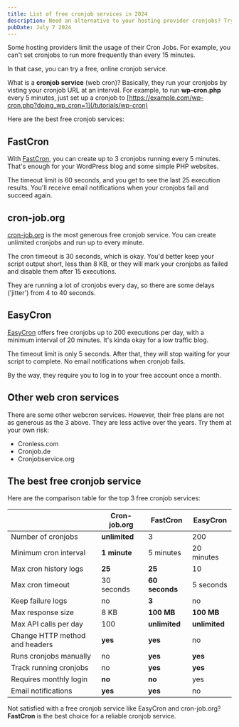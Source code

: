 ```yaml
---
title: List of free cronjob services in 2024
description: Need an alternative to your hosting provider cronjobs? Try one of these free online cronjob services!
pubDate: July 7 2024
---
```


Some hosting providers limit the usage of their Cron Jobs.
For example, you can't set cronjobs to run more frequently than every 15 minutes.

In that case, you can try a free, online cronjob service.

What is a **cronjob service** (web cron)?
Basically, they run your cronjobs by visting your cronjob URL at an interval.
For example, to run **wp-cron.php** every 5 minutes,
just set up a cronjob to [https://example.com/wp-cron.php?doing_wp_cron=1](/tutorials/wp-cron)

Here are the best free cronjob services:

## FastCron

With [FastCron](/), you can create up to 3 cronjobs running every 5 minutes.
That's enough for your WordPress blog and some simple PHP websites.

The timeout limit is 60 seconds, and you get to see the last 25 execution results.
You'll receive email notifications when your cronjobs fail and succeed again.

## cron-job.org

[cron-job.org](/cron-job-org-alternative) is the most generous free cronjob service.
You can create unlimited cronjobs and run up to every minute.

The cron timeout is 30 seconds, which is okay.
You'd better keep your script output short, less than 8 KB,
or they will mark your cronjobs as failed and disable them after 15 executions.

They are running a lot of cronjobs every day, so there are some delays ('jitter') from 4 to 40 seconds.

## EasyCron

[EasyCron](/easycron-alternative) offers free cronjobs up to 200 executions per day,
with a minimum interval of 20 minutes. It's kinda okay for a low traffic blog.

The timeout limit is only 5 seconds. After that, they will stop waiting for your script to complete.
No email notifications when cronjob fails.

By the way, they require you to log in to your free account once a month.

## Other web cron services

There are some other webcron services.
However, their free plans are not as generous as the 3 above. They are less active over the years.
Try them at your own risk:

- Cronless.com
- Cronjob.de
- Cronjobservice.org

## The best free cronjob service

Here are the comparison table for the top 3 free cronjob services:

|                                | Cron-job.org  | FastCron       | EasyCron      |
| ------------------------------ | ------------- | -------------- | ------------- |
| Number of cronjobs             | **unlimited** | 3              | 200           |
| Minimum cron interval          | **1 minute**  | 5 minutes      | 20 minutes    |
| Max cron history logs          | **25**        | **25**         | 10            |
| Max cron timeout               | 30 seconds    | **60 seconds** | 5 seconds     |
| Keep failure logs              | no            | **3**          | no            |
| Max response size              | 8 KB          | **100 MB**     | **100 MB**    |
| Max API calls per day          | 100           | **unlimited**  | **unlimited** |
| Change HTTP method and headers | **yes**       | **yes**        | no            |
| Runs cronjobs manually         | no            | **yes**        | **yes**       |
| Track running cronjobs         | no            | **yes**        | **yes**       |
| Requires monthly login         | **no**        | **no**         | yes           |
| Email notifications            | **yes**       | **yes**        | no            |

Not satisfied with a free cronjob service like EasyCron and cron-job.org?
**FastCron** is the best choice for a reliable cronjob service.